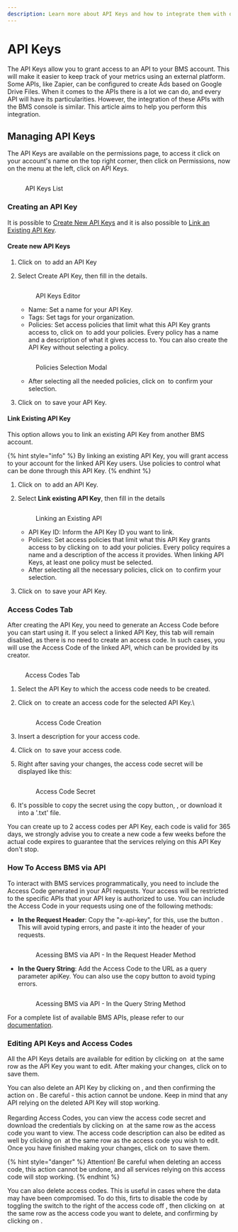 ```yaml
---
description: Learn more about API Keys and how to integrate them with our platform.
---
```


# API Keys

The API Keys allow you to grant access to an API to your BMS account. This will make it easier to keep track of your metrics using an external platform. Some APIs, like Zapier, can be configured to create Ads based on Google Drive Files. When it comes to the APIs there is a lot we can do, and every API will have its particularities. However, the integration of these APIs with the BMS console is similar. This article aims to help you perform this integration.

## Managing API Keys

The API Keys are available on the permissions page, to access it click on your account's name on the top right corner, then click on Permissions, now on the menu at the left, click on API Keys.

<figure><img src="../../.gitbook/assets/Captura de tela 2024-10-08 092211 (1).png" alt=""><figcaption><p>API Keys List</p></figcaption></figure>

### Creating an API Key

It is possible to [Create New API Keys](api-keys.md#create-new-api-keys) and it is also possible to [Link an Existing API Key](api-keys.md#link-existing-api-key).

#### Create new API Keys

1. Click on <img src="../../.gitbook/assets/image (9) (2).png" alt="" data-size="line"> to add an API Key
2.  Select Create API Key, then fill in the details.

    <figure><img src="../../.gitbook/assets/Captura de tela 2024-10-08 100509 (1).png" alt=""><figcaption><p>API Keys Editor</p></figcaption></figure>

    * Name: Set a name for your API Key.
    * Tags: Set tags for your organization.
    * Policies: Set access policies that limit what this API Key grants access to, click on <img src="../../.gitbook/assets/image (2) (1) (1).png" alt="" data-size="original"> to add your policies. Every policy has a name and a description of what it gives access to. You can also create the API Key without selecting a policy.

    <figure><img src="../../.gitbook/assets/image (146) (2).png" alt=""><figcaption><p>Policies Selection Modal</p></figcaption></figure>

    * After selecting all the needed policies, click on <img src="../../.gitbook/assets/image (153) (2).png" alt="" data-size="line"> to confirm your selection.
3. Click on <img src="../../.gitbook/assets/image (4) (1) (5).png" alt="" data-size="line"> to save your API Key.

#### Link Existing API Key

This option allows you to link an existing API Key from another BMS account.

{% hint style="info" %}
By linking an existing API Key, you will grant access to your account for the linked API Key users. Use policies to control what can be done through this API Key.
{% endhint %}

1. Click on <img src="../../.gitbook/assets/image (9) (2).png" alt="" data-size="line"> to add an API Key.
2.  Select **Link existing API Key**, then fill in the details

    <figure><img src="../../.gitbook/assets/image (5) (10).png" alt=""><figcaption><p>Linking an Existing API</p></figcaption></figure>

    * API Key ID: Inform the API Key ID you want to link.
    * Policies: Set access policies that limit what this API Key grants access to by clicking on <img src="../../.gitbook/assets/image (2) (1) (1).png" alt="" data-size="original"> to add your policies. Every policy requires a name and a description of the access it provides. When linking API Keys, at least one policy must be selected.
    * After selecting all the necessary policies, click on <img src="../../.gitbook/assets/image (153) (2).png" alt="" data-size="line"> to confirm your selection.
3. Click on <img src="../../.gitbook/assets/image (4) (1) (5).png" alt="" data-size="line"> to save your API Key.

### Access Codes Tab

After creating the API Key, you need to generate an Access Code before you can start using it. If you select a linked API Key, this tab will remain disabled, as there is no need to create an access code. In such cases, you will use the Access Code of the linked API, which can be provided by its creator.

<figure><img src="../../.gitbook/assets/image (155) (1).png" alt=""><figcaption><p>Access Codes Tab</p></figcaption></figure>

1. Select the API Key to which the access code needs to be created.
2.  Click on <img src="../../.gitbook/assets/image (156) (1).png" alt="" data-size="line"> to create an access code for the selected API Key.\\

    <figure><img src="../../.gitbook/assets/image (149).png" alt=""><figcaption><p>Access Code Creation</p></figcaption></figure>
3. Insert a description for your access code.
4. Click on <img src="../../.gitbook/assets/image (158) (2).png" alt="" data-size="line"> to save your access code.
5.  Right after saving your changes, the access code secret will be displayed like this:

    <figure><img src="../../.gitbook/assets/Captura de tela 2024-10-09 090427 (1).png" alt=""><figcaption><p>Access Code Secret</p></figcaption></figure>
6. It's possible to copy the secret using the copy button, <img src="../../.gitbook/assets/image (419).png" alt="" data-size="original">, or download it into a '.txt' file.

You can create up to 2 access codes per API Key, each code is valid for 365 days, we strongly advise you to create a new code a few weeks before the actual code expires to guarantee that the services relying on this API Key don't stop.

### How To Access BMS via API

To interact with BMS services programmatically, you need to include the Access Code generated in your API requests. Your access will be restricted to the specific APIs that your API key is authorized to use. You can include the Access Code in your requests using one of the following methods:

*   **In the Request Header**: Copy the "x-api-key", for this, use the button <img src="../../.gitbook/assets/image (151) (2).png" alt="" data-size="original">. This will avoid typing errors, and paste it into the header of your requests.

    <figure><img src="../../.gitbook/assets/image (150) (2).png" alt=""><figcaption><p>Acessing BMS via API - In the Request Header Method</p></figcaption></figure>
*   **In the Query String**: Add the Access Code to the URL as a query parameter apiKey. You can also use the copy button to avoid typing errors.

    <figure><img src="../../.gitbook/assets/image (152) (2).png" alt=""><figcaption><p>Acessing BMS via API - In the Query String Method</p></figcaption></figure>

For a complete list of available BMS APIs, please refer to our [documentation](https://api.bluems.com/).

### Editing API Keys and Access Codes

All the API Keys details are available for edition by clicking on <img src="../../.gitbook/assets/image (420).png" alt="" data-size="line"> at the same row as the API Key you want to edit. After making your changes, click on <img src="../../.gitbook/assets/image (421) (1).png" alt="" data-size="line">to save them.

You can also delete an API Key by clicking on <img src="../../.gitbook/assets/image (422) (1).png" alt="" data-size="original">, and then confirming the action on <img src="../../.gitbook/assets/image (423) (1).png" alt="" data-size="line">. Be careful - this action cannot be undone. Keep in mind that any API relying on the deleted API Key will stop working.\
\
Regarding Access Codes, you can view the access code secret and download the credentials by clicking on <img src="../../.gitbook/assets/image (424) (1).png" alt="" data-size="original"> at the same row as the access code you want to view. The access code description can also be edited as well by clicking on <img src="../../.gitbook/assets/image (420).png" alt="" data-size="line"> at the same row as the access code you wish to edit. Once you have finished making your changes, click on <img src="../../.gitbook/assets/image (421) (1).png" alt="" data-size="line"> to save them.

{% hint style="danger" %}
Attention! Be careful when deleting an access code, this action cannot be undone, and all services relying on this access code will stop working.
{% endhint %}

You can also delete access codes. This is useful in cases where the data may have been compromised. To do this, firts to disable the code by toggling the switch to the right of the access code off <img src="../../.gitbook/assets/image (425) (1).png" alt="" data-size="original">, then clicking on <img src="../../.gitbook/assets/image (422) (1).png" alt="" data-size="original"> at the same row as the access code you want to delete, and confirming by clicking on <img src="../../.gitbook/assets/image (423) (1).png" alt="" data-size="line">.
